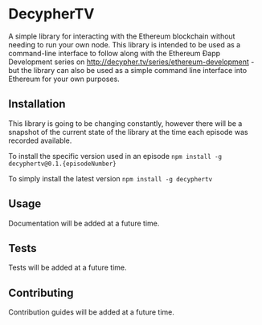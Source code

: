 DecypherTV
=========

A simple library for interacting with the Ethereum blockchain without needing to run your own node. This library is intended to be used as a command-line interface to follow along with the Ethereum Ðapp Development series on http://decypher.tv/series/ethereum-development - but the library can also be used as a simple command line interface into Ethereum for your own purposes.

## Installation
This library is going to be changing constantly, however there will be a snapshot of the current state of the library at the time each episode was recorded available.

To install the specific version used in an episode
`npm install -g decyphertv@0.1.{episodeNumber}`

To simply install the latest version
`npm install -g decyphertv`

## Usage

Documentation will be added at a future time.

## Tests

Tests will be added at a future time.

## Contributing

Contribution guides will be added at a future time.
